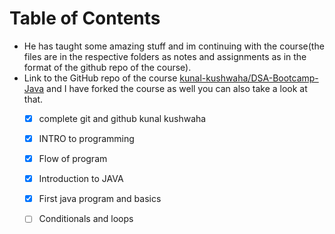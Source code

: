 # Table of Contents

- He has taught some amazing stuff and im continuing with the course(the files are in the respective folders as notes and assignments as in the format of the github repo of the course).
- Link to the GitHub repo of the course [kunal-kushwaha/DSA-Bootcamp-Java](https://github.com/kunal-kushwaha/DSA-Bootcamp-Java) and I have forked the course as well you can also take a look at that.
    - [x] complete git and github kunal kushwaha
    - [x] INTRO to programming
    - [x] Flow of program
    - [x] Introduction to JAVA
    - [x] First java program and basics
    - [ ] Conditionals and loops

